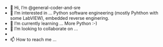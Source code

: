 - 👋 Hi, I’m @general-coder-and-sre
- 👀 I’m interested in ...
Python software engineering (mostly Pyhthon with some LabVIEW), embedded reverse enginering.
- 🌱 I’m currently learning ...
More Python :-)
- 💞️ I’m looking to collaborate on ...
- 
- 📫 How to reach me ...


<!---
general-coder-and-sre/general-coder-and-sre is a ✨ special ✨ repository because its `README.md` (this file) appears on your GitHub profile.
You can click the Preview link to take a look at your changes.
--->
